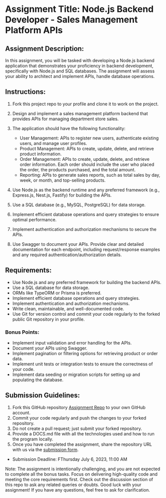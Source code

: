 # Assignment Title: Node.js Backend Developer - Sales Management Platform APIs

## Assignment Description:

In this assignment, you will be tasked with developing a Node.js backend application that demonstrates your proficiency in backend development, specifically with Node.js and SQL databases. The assignment will assess your ability to architect and implement APIs, handle database operations.

## Instructions:

1. Fork this project repo to your profile and clone it to work on the project.
2. Design and implement a sales management platform backend that provides APIs for managing department store sales.
3. The application should have the following functionality:
   - User Management: APIs to register new users, authenticate existing users, and manage user profiles.
   - Product Management: APIs to create, update, delete, and retrieve product information.
   - Order Management: APIs to create, update, delete, and retrieve order information. Each order should include the user who placed the order, the products purchased, and the total amount.
   - Reporting: APIs to generate sales reports, such as total sales by day, week, or month, and top-selling products.

4. Use Node.js as the backend runtime and any preferred framework (e.g., Express.js, Nest.js, Fastify) for building the APIs.
5. Use a SQL database (e.g., MySQL, PostgreSQL) for data storage.
6. Implement efficient database operations and query strategies to ensure optimal performance.
7. Implement authentication and authorization mechanisms to secure the APIs.
8. Use Swagger to document your APIs. Provide clear and detailed documentation for each endpoint, including request/response examples and any required authentication/authorization details.

## Requirements:

- Use Node.js and any preferred framework for building the backend APIs.
- Use a SQL database for data storage.
- ORMs like TypeORM or Prisma is preferred.
- Implement efficient database operations and query strategies.
- Implement authentication and authorization mechanisms.
- Write clean, maintainable, and well-documented code.
- Use Git for version control and commit your code regularly to the forked public Git repository in your profile.

### Bonus Points:

- Implement input validation and error handling for the APIs.
- Document your APIs using Swagger.
- Implement pagination or filtering options for retrieving product or order data.
- Implement unit tests or integration tests to ensure the correctness of your code.
- Implement data seeding or migration scripts for setting up and populating the database.

## Submission Guidelines:

1. Fork this GitHub repository [Assignment Repo](https://github.com/internsathi/backend-assignment) to your own GitHub account.
2. Commit your code regularly and push the changes to your forked repository.
3. Do not create a pull request; just submit your forked repository.
4. Provide a DOCS.md file with all the technologies used and how to run the program locally.
5. Once you have completed the assignment, share the repository URL with us via the [submission form](https://docs.google.com/forms/d/e/1FAIpQLSd49m7F_6oSXSI5RFQY_ps2CDQIt3i_iCqrPgzplbqIy8N4EA/viewform).

- Submission Deadline: FThursday July 6, 2023, 11:00 AM


Note: The assignment is intentionally challenging, and you are not expected to complete all the bonus tasks. Focus on delivering high-quality code and meeting the core requirements first.
Check out the discussion section of this repo to ask any related queries or doubts.
Good luck with your assignment! If you have any questions, feel free to ask for clarification.

